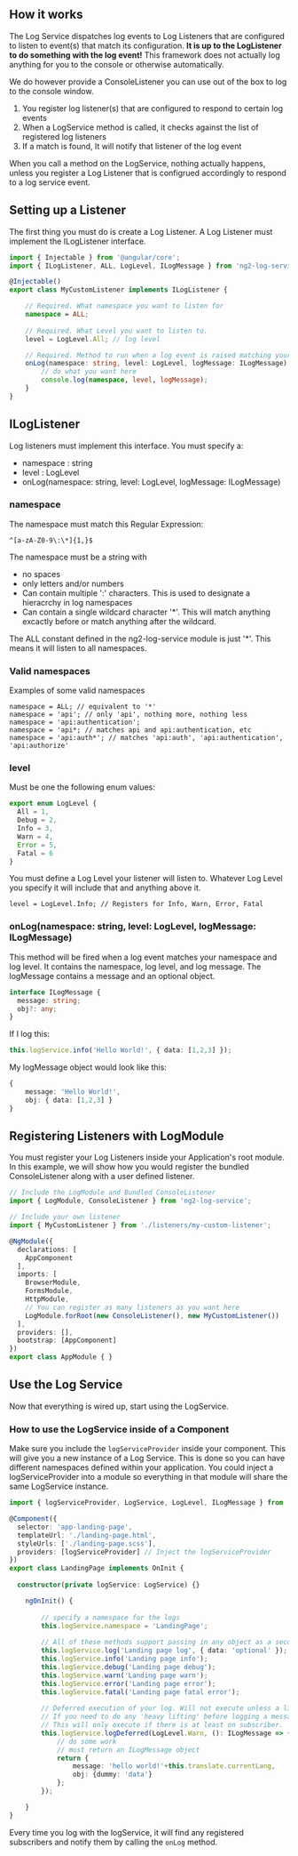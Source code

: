 ## How it works

The Log Service dispatches log events to Log Listeners that are configured to listen to event(s) that match its configuration. **It is up to the LogListener to do something with the log event!** This framework does not actually log anything for you to the console or otherwise automatically. 

We do however provide a ConsoleListener you can use out of the box to log to the console window.

1. You register log listener(s) that are configured to respond to certain log events
2. When a LogService method is called, it checks against the list of registered log listeners
3. If a match is found, It will notify that listener of the log event

When you call a method on the LogService, nothing actually happens, unless you register a Log Listener that is configrued accordingly to respond to a log service event.

## Setting up a Listener

The first thing you must do is create a Log Listener. A Log Listener must implement the ILogListener interface.

```typescript
import { Injectable } from '@angular/core';
import { ILogListener, ALL, LogLevel, ILogMessage } from 'ng2-log-service';

@Injectable()
export class MyCustomListener implements ILogListener {

    // Required. What namespace you want to listen for
    namespace = ALL;
    
    // Required. What Level you want to listen to. 
    level = LogLevel.All; // log level

    // Required. Method to run when a log event is raised matching your configuration
    onLog(namespace: string, level: LogLevel, logMessage: ILogMessage) {
        // do what you want here
        console.log(namespace, level, logMessage);
    }
}
```

## ILogListener ##

Log listeners must implement this interface. You must specify a:

- namespace : string
- level : LogLevel
- onLog(namespace: string, level: LogLevel, logMessage: ILogMessage)

### namespace

The namespace must match this Regular Expression:
```
^[a-zA-Z0-9\:\*]{1,}$
```

The namespace must be a string with
- no spaces
- only letters and/or numbers
- Can contain multiple ':' characters. This is used to designate a hieracrchy in log namespaces
- Can contain a single wildcard character '*'. This will match anything excactly before or match anything after the wildcard.

The ALL constant defined in the ng2-log-service module is just '*'. This means it will listen to all namespaces.

### Valid namespaces

Examples of some valid namespaces

```
namespace = ALL; // equivalent to '*'
namespace = 'api'; // only 'api', nothing more, nothing less
namespace = 'api:authentication';
namespace = 'api*; // matches api and api:authentication, etc
namespace = 'api:auth*'; // matches 'api:auth', 'api:authentication', 'api:authorize'
 ```

### level

Must be one the following enum values:
```typescript
export enum LogLevel {
  All = 1,
  Debug = 2,
  Info = 3,
  Warn = 4,
  Error = 5,
  Fatal = 6
}
```

You must define a Log Level your listener will listen to. Whatever Log Level you specify it will include that and anything above it.

```
level = LogLevel.Info; // Registers for Info, Warn, Error, Fatal
```

### onLog(namespace: string, level: LogLevel, logMessage: ILogMessage)

This method will be fired when a log event matches your namespace and log level. It contains the namespace, log level, and log message. The logMessage contains a message and an optional object.

```typescript
interface ILogMessage {
  message: string;
  obj?: any;
}
```

If I log this:

```typescript
this.logService.info('Hello World!', { data: [1,2,3] });
```

My logMessage object would look like this:

```typescript
{
    message: 'Hello World!',
    obj: { data: [1,2,3] }
}
```

## Registering Listeners with LogModule

You must register your Log Listeners inside your Application's root module. 
In this example, we will show how you would register the bundled ConsoleListener along with a user defined listener.

```typescript
// Include the LogModule and Bundled ConsoleListener
import { LogModule, ConsoleListener } from 'ng2-log-service';

// Include your own listener
import { MyCustomListener } from './listeners/my-custom-listener';

@NgModule({
  declarations: [
    AppComponent
  ],
  imports: [
    BrowserModule,
    FormsModule,
    HttpModule,
    // You can register as many listeners as you want here
    LogModule.forRoot(new ConsoleListener(), new MyCustomListener())
  ],
  providers: [],
  bootstrap: [AppComponent]
})
export class AppModule { }
```

## Use the Log Service

Now that everything is wired up, start using the LogService.

### How to use the LogService inside of a Component

Make sure you include the ```logServiceProvider``` inside your component. This will give you a new instance of a Log Service. This is done so you can have different namespaces defined within your application. You could inject a logServiceProvider into a module so everything in that module will share the same LogService instance.


```typescript
import { logServiceProvider, LogService, LogLevel, ILogMessage } from 'ng2-log-service';

@Component({
  selector: 'app-landing-page',
  templateUrl: './landing-page.html',
  styleUrls: ['./landing-page.scss'],
  providers: [logServiceProvider] // Inject the logServiceProvider
})
export class LandingPage implements OnInit {
  
  constructor(private logService: LogService) {}

    ngOnInit() {
        
        // specify a namespace for the logs
    	this.logService.namespace = 'LandingPage'; 
    	
    	// All of these methods support passing in any object as a second parameter
    	this.logService.log('Landing page log', { data: 'optional' });
        this.logService.info('Landing page info');
        this.logService.debug('Landing page debug');
        this.logService.warn('Landing page warn');
        this.logService.error('Landing page error');
    	this.logService.fatal('Landing page fatal error');
    
    	// Deferred execution of your log. Will not execute unless a listener is subscribed.
    	// If you need to do any 'heavy lifting' before logging a message, use logDeferred.
    	// This will only execute if there is at least on subscriber.
    	this.logService.logDeferred(LogLevel.Warn, (): ILogMessage => {
    		// do some work
    		// must return an ILogMessage object
    		return {
    			message: 'hello world!'+this.translate.currentLang,
    			obj: {dummy: 'data'}
    		};
        });

    }
}
```

Every time you log with the logService, it will find any registered subscribers and notify them by calling the ```onLog``` method.